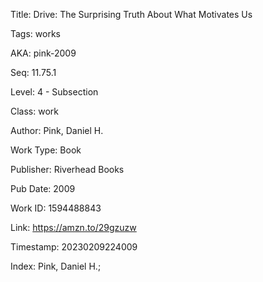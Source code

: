 Title:  Drive: The Surprising Truth About What Motivates Us

Tags:   works

AKA:    pink-2009

Seq:    11.75.1

Level:  4 - Subsection

Class:  work

Author: Pink, Daniel H.

Work Type: Book

Publisher: Riverhead Books

Pub Date: 2009

Work ID: 1594488843

Link:   https://amzn.to/29gzuzw

Timestamp: 20230209224009

Index:  Pink, Daniel H.; 
